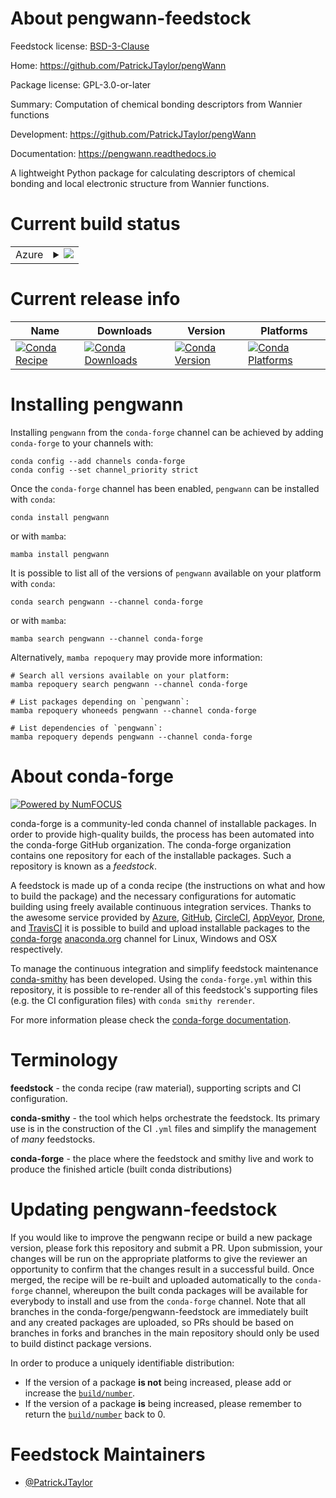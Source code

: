 About pengwann-feedstock
========================

Feedstock license: [BSD-3-Clause](https://github.com/conda-forge/pengwann-feedstock/blob/main/LICENSE.txt)

Home: https://github.com/PatrickJTaylor/pengWann

Package license: GPL-3.0-or-later

Summary: Computation of chemical bonding descriptors from Wannier functions

Development: https://github.com/PatrickJTaylor/pengWann

Documentation: https://pengwann.readthedocs.io

A lightweight Python package for calculating descriptors of chemical bonding and
local electronic structure from Wannier functions.


Current build status
====================


<table>
    
  <tr>
    <td>Azure</td>
    <td>
      <details>
        <summary>
          <a href="https://dev.azure.com/conda-forge/feedstock-builds/_build/latest?definitionId=25362&branchName=main">
            <img src="https://dev.azure.com/conda-forge/feedstock-builds/_apis/build/status/pengwann-feedstock?branchName=main">
          </a>
        </summary>
        <table>
          <thead><tr><th>Variant</th><th>Status</th></tr></thead>
          <tbody><tr>
              <td>linux_32_python3.10.____cpython</td>
              <td>
                <a href="https://dev.azure.com/conda-forge/feedstock-builds/_build/latest?definitionId=25362&branchName=main">
                  <img src="https://dev.azure.com/conda-forge/feedstock-builds/_apis/build/status/pengwann-feedstock?branchName=main&jobName=linux&configuration=linux%20linux_32_python3.10.____cpython" alt="variant">
                </a>
              </td>
            </tr><tr>
              <td>linux_32_python3.11.____cpython</td>
              <td>
                <a href="https://dev.azure.com/conda-forge/feedstock-builds/_build/latest?definitionId=25362&branchName=main">
                  <img src="https://dev.azure.com/conda-forge/feedstock-builds/_apis/build/status/pengwann-feedstock?branchName=main&jobName=linux&configuration=linux%20linux_32_python3.11.____cpython" alt="variant">
                </a>
              </td>
            </tr><tr>
              <td>linux_32_python3.12.____cpython</td>
              <td>
                <a href="https://dev.azure.com/conda-forge/feedstock-builds/_build/latest?definitionId=25362&branchName=main">
                  <img src="https://dev.azure.com/conda-forge/feedstock-builds/_apis/build/status/pengwann-feedstock?branchName=main&jobName=linux&configuration=linux%20linux_32_python3.12.____cpython" alt="variant">
                </a>
              </td>
            </tr><tr>
              <td>linux_64_python3.10.____cpython</td>
              <td>
                <a href="https://dev.azure.com/conda-forge/feedstock-builds/_build/latest?definitionId=25362&branchName=main">
                  <img src="https://dev.azure.com/conda-forge/feedstock-builds/_apis/build/status/pengwann-feedstock?branchName=main&jobName=linux&configuration=linux%20linux_64_python3.10.____cpython" alt="variant">
                </a>
              </td>
            </tr><tr>
              <td>linux_64_python3.11.____cpython</td>
              <td>
                <a href="https://dev.azure.com/conda-forge/feedstock-builds/_build/latest?definitionId=25362&branchName=main">
                  <img src="https://dev.azure.com/conda-forge/feedstock-builds/_apis/build/status/pengwann-feedstock?branchName=main&jobName=linux&configuration=linux%20linux_64_python3.11.____cpython" alt="variant">
                </a>
              </td>
            </tr><tr>
              <td>linux_64_python3.12.____cpython</td>
              <td>
                <a href="https://dev.azure.com/conda-forge/feedstock-builds/_build/latest?definitionId=25362&branchName=main">
                  <img src="https://dev.azure.com/conda-forge/feedstock-builds/_apis/build/status/pengwann-feedstock?branchName=main&jobName=linux&configuration=linux%20linux_64_python3.12.____cpython" alt="variant">
                </a>
              </td>
            </tr><tr>
              <td>linux_aarch64_python3.10.____cpython</td>
              <td>
                <a href="https://dev.azure.com/conda-forge/feedstock-builds/_build/latest?definitionId=25362&branchName=main">
                  <img src="https://dev.azure.com/conda-forge/feedstock-builds/_apis/build/status/pengwann-feedstock?branchName=main&jobName=linux&configuration=linux%20linux_aarch64_python3.10.____cpython" alt="variant">
                </a>
              </td>
            </tr><tr>
              <td>linux_aarch64_python3.11.____cpython</td>
              <td>
                <a href="https://dev.azure.com/conda-forge/feedstock-builds/_build/latest?definitionId=25362&branchName=main">
                  <img src="https://dev.azure.com/conda-forge/feedstock-builds/_apis/build/status/pengwann-feedstock?branchName=main&jobName=linux&configuration=linux%20linux_aarch64_python3.11.____cpython" alt="variant">
                </a>
              </td>
            </tr><tr>
              <td>linux_aarch64_python3.12.____cpython</td>
              <td>
                <a href="https://dev.azure.com/conda-forge/feedstock-builds/_build/latest?definitionId=25362&branchName=main">
                  <img src="https://dev.azure.com/conda-forge/feedstock-builds/_apis/build/status/pengwann-feedstock?branchName=main&jobName=linux&configuration=linux%20linux_aarch64_python3.12.____cpython" alt="variant">
                </a>
              </td>
            </tr><tr>
              <td>linux_armv7l_python3.10.____cpython</td>
              <td>
                <a href="https://dev.azure.com/conda-forge/feedstock-builds/_build/latest?definitionId=25362&branchName=main">
                  <img src="https://dev.azure.com/conda-forge/feedstock-builds/_apis/build/status/pengwann-feedstock?branchName=main&jobName=linux&configuration=linux%20linux_armv7l_python3.10.____cpython" alt="variant">
                </a>
              </td>
            </tr><tr>
              <td>linux_armv7l_python3.11.____cpython</td>
              <td>
                <a href="https://dev.azure.com/conda-forge/feedstock-builds/_build/latest?definitionId=25362&branchName=main">
                  <img src="https://dev.azure.com/conda-forge/feedstock-builds/_apis/build/status/pengwann-feedstock?branchName=main&jobName=linux&configuration=linux%20linux_armv7l_python3.11.____cpython" alt="variant">
                </a>
              </td>
            </tr><tr>
              <td>linux_armv7l_python3.12.____cpython</td>
              <td>
                <a href="https://dev.azure.com/conda-forge/feedstock-builds/_build/latest?definitionId=25362&branchName=main">
                  <img src="https://dev.azure.com/conda-forge/feedstock-builds/_apis/build/status/pengwann-feedstock?branchName=main&jobName=linux&configuration=linux%20linux_armv7l_python3.12.____cpython" alt="variant">
                </a>
              </td>
            </tr><tr>
              <td>linux_ppc64le_python3.10.____cpython</td>
              <td>
                <a href="https://dev.azure.com/conda-forge/feedstock-builds/_build/latest?definitionId=25362&branchName=main">
                  <img src="https://dev.azure.com/conda-forge/feedstock-builds/_apis/build/status/pengwann-feedstock?branchName=main&jobName=linux&configuration=linux%20linux_ppc64le_python3.10.____cpython" alt="variant">
                </a>
              </td>
            </tr><tr>
              <td>linux_ppc64le_python3.11.____cpython</td>
              <td>
                <a href="https://dev.azure.com/conda-forge/feedstock-builds/_build/latest?definitionId=25362&branchName=main">
                  <img src="https://dev.azure.com/conda-forge/feedstock-builds/_apis/build/status/pengwann-feedstock?branchName=main&jobName=linux&configuration=linux%20linux_ppc64le_python3.11.____cpython" alt="variant">
                </a>
              </td>
            </tr><tr>
              <td>linux_ppc64le_python3.12.____cpython</td>
              <td>
                <a href="https://dev.azure.com/conda-forge/feedstock-builds/_build/latest?definitionId=25362&branchName=main">
                  <img src="https://dev.azure.com/conda-forge/feedstock-builds/_apis/build/status/pengwann-feedstock?branchName=main&jobName=linux&configuration=linux%20linux_ppc64le_python3.12.____cpython" alt="variant">
                </a>
              </td>
            </tr><tr>
              <td>linux_s390x_python3.10.____cpython</td>
              <td>
                <a href="https://dev.azure.com/conda-forge/feedstock-builds/_build/latest?definitionId=25362&branchName=main">
                  <img src="https://dev.azure.com/conda-forge/feedstock-builds/_apis/build/status/pengwann-feedstock?branchName=main&jobName=linux&configuration=linux%20linux_s390x_python3.10.____cpython" alt="variant">
                </a>
              </td>
            </tr><tr>
              <td>linux_s390x_python3.11.____cpython</td>
              <td>
                <a href="https://dev.azure.com/conda-forge/feedstock-builds/_build/latest?definitionId=25362&branchName=main">
                  <img src="https://dev.azure.com/conda-forge/feedstock-builds/_apis/build/status/pengwann-feedstock?branchName=main&jobName=linux&configuration=linux%20linux_s390x_python3.11.____cpython" alt="variant">
                </a>
              </td>
            </tr><tr>
              <td>linux_s390x_python3.12.____cpython</td>
              <td>
                <a href="https://dev.azure.com/conda-forge/feedstock-builds/_build/latest?definitionId=25362&branchName=main">
                  <img src="https://dev.azure.com/conda-forge/feedstock-builds/_apis/build/status/pengwann-feedstock?branchName=main&jobName=linux&configuration=linux%20linux_s390x_python3.12.____cpython" alt="variant">
                </a>
              </td>
            </tr><tr>
              <td>osx_64_python3.10.____cpython</td>
              <td>
                <a href="https://dev.azure.com/conda-forge/feedstock-builds/_build/latest?definitionId=25362&branchName=main">
                  <img src="https://dev.azure.com/conda-forge/feedstock-builds/_apis/build/status/pengwann-feedstock?branchName=main&jobName=osx&configuration=osx%20osx_64_python3.10.____cpython" alt="variant">
                </a>
              </td>
            </tr><tr>
              <td>osx_64_python3.11.____cpython</td>
              <td>
                <a href="https://dev.azure.com/conda-forge/feedstock-builds/_build/latest?definitionId=25362&branchName=main">
                  <img src="https://dev.azure.com/conda-forge/feedstock-builds/_apis/build/status/pengwann-feedstock?branchName=main&jobName=osx&configuration=osx%20osx_64_python3.11.____cpython" alt="variant">
                </a>
              </td>
            </tr><tr>
              <td>osx_64_python3.12.____cpython</td>
              <td>
                <a href="https://dev.azure.com/conda-forge/feedstock-builds/_build/latest?definitionId=25362&branchName=main">
                  <img src="https://dev.azure.com/conda-forge/feedstock-builds/_apis/build/status/pengwann-feedstock?branchName=main&jobName=osx&configuration=osx%20osx_64_python3.12.____cpython" alt="variant">
                </a>
              </td>
            </tr><tr>
              <td>osx_arm64_python3.10.____cpython</td>
              <td>
                <a href="https://dev.azure.com/conda-forge/feedstock-builds/_build/latest?definitionId=25362&branchName=main">
                  <img src="https://dev.azure.com/conda-forge/feedstock-builds/_apis/build/status/pengwann-feedstock?branchName=main&jobName=osx&configuration=osx%20osx_arm64_python3.10.____cpython" alt="variant">
                </a>
              </td>
            </tr><tr>
              <td>osx_arm64_python3.11.____cpython</td>
              <td>
                <a href="https://dev.azure.com/conda-forge/feedstock-builds/_build/latest?definitionId=25362&branchName=main">
                  <img src="https://dev.azure.com/conda-forge/feedstock-builds/_apis/build/status/pengwann-feedstock?branchName=main&jobName=osx&configuration=osx%20osx_arm64_python3.11.____cpython" alt="variant">
                </a>
              </td>
            </tr><tr>
              <td>osx_arm64_python3.12.____cpython</td>
              <td>
                <a href="https://dev.azure.com/conda-forge/feedstock-builds/_build/latest?definitionId=25362&branchName=main">
                  <img src="https://dev.azure.com/conda-forge/feedstock-builds/_apis/build/status/pengwann-feedstock?branchName=main&jobName=osx&configuration=osx%20osx_arm64_python3.12.____cpython" alt="variant">
                </a>
              </td>
            </tr><tr>
              <td>win_32_python3.10.____cpython</td>
              <td>
                <a href="https://dev.azure.com/conda-forge/feedstock-builds/_build/latest?definitionId=25362&branchName=main">
                  <img src="https://dev.azure.com/conda-forge/feedstock-builds/_apis/build/status/pengwann-feedstock?branchName=main&jobName=win&configuration=win%20win_32_python3.10.____cpython" alt="variant">
                </a>
              </td>
            </tr><tr>
              <td>win_32_python3.11.____cpython</td>
              <td>
                <a href="https://dev.azure.com/conda-forge/feedstock-builds/_build/latest?definitionId=25362&branchName=main">
                  <img src="https://dev.azure.com/conda-forge/feedstock-builds/_apis/build/status/pengwann-feedstock?branchName=main&jobName=win&configuration=win%20win_32_python3.11.____cpython" alt="variant">
                </a>
              </td>
            </tr><tr>
              <td>win_32_python3.12.____cpython</td>
              <td>
                <a href="https://dev.azure.com/conda-forge/feedstock-builds/_build/latest?definitionId=25362&branchName=main">
                  <img src="https://dev.azure.com/conda-forge/feedstock-builds/_apis/build/status/pengwann-feedstock?branchName=main&jobName=win&configuration=win%20win_32_python3.12.____cpython" alt="variant">
                </a>
              </td>
            </tr><tr>
              <td>win_64_python3.10.____cpython</td>
              <td>
                <a href="https://dev.azure.com/conda-forge/feedstock-builds/_build/latest?definitionId=25362&branchName=main">
                  <img src="https://dev.azure.com/conda-forge/feedstock-builds/_apis/build/status/pengwann-feedstock?branchName=main&jobName=win&configuration=win%20win_64_python3.10.____cpython" alt="variant">
                </a>
              </td>
            </tr><tr>
              <td>win_64_python3.11.____cpython</td>
              <td>
                <a href="https://dev.azure.com/conda-forge/feedstock-builds/_build/latest?definitionId=25362&branchName=main">
                  <img src="https://dev.azure.com/conda-forge/feedstock-builds/_apis/build/status/pengwann-feedstock?branchName=main&jobName=win&configuration=win%20win_64_python3.11.____cpython" alt="variant">
                </a>
              </td>
            </tr><tr>
              <td>win_64_python3.12.____cpython</td>
              <td>
                <a href="https://dev.azure.com/conda-forge/feedstock-builds/_build/latest?definitionId=25362&branchName=main">
                  <img src="https://dev.azure.com/conda-forge/feedstock-builds/_apis/build/status/pengwann-feedstock?branchName=main&jobName=win&configuration=win%20win_64_python3.12.____cpython" alt="variant">
                </a>
              </td>
            </tr>
          </tbody>
        </table>
      </details>
    </td>
  </tr>
</table>

Current release info
====================

| Name | Downloads | Version | Platforms |
| --- | --- | --- | --- |
| [![Conda Recipe](https://img.shields.io/badge/recipe-pengwann-green.svg)](https://anaconda.org/conda-forge/pengwann) | [![Conda Downloads](https://img.shields.io/conda/dn/conda-forge/pengwann.svg)](https://anaconda.org/conda-forge/pengwann) | [![Conda Version](https://img.shields.io/conda/vn/conda-forge/pengwann.svg)](https://anaconda.org/conda-forge/pengwann) | [![Conda Platforms](https://img.shields.io/conda/pn/conda-forge/pengwann.svg)](https://anaconda.org/conda-forge/pengwann) |

Installing pengwann
===================

Installing `pengwann` from the `conda-forge` channel can be achieved by adding `conda-forge` to your channels with:

```
conda config --add channels conda-forge
conda config --set channel_priority strict
```

Once the `conda-forge` channel has been enabled, `pengwann` can be installed with `conda`:

```
conda install pengwann
```

or with `mamba`:

```
mamba install pengwann
```

It is possible to list all of the versions of `pengwann` available on your platform with `conda`:

```
conda search pengwann --channel conda-forge
```

or with `mamba`:

```
mamba search pengwann --channel conda-forge
```

Alternatively, `mamba repoquery` may provide more information:

```
# Search all versions available on your platform:
mamba repoquery search pengwann --channel conda-forge

# List packages depending on `pengwann`:
mamba repoquery whoneeds pengwann --channel conda-forge

# List dependencies of `pengwann`:
mamba repoquery depends pengwann --channel conda-forge
```


About conda-forge
=================

[![Powered by
NumFOCUS](https://img.shields.io/badge/powered%20by-NumFOCUS-orange.svg?style=flat&colorA=E1523D&colorB=007D8A)](https://numfocus.org)

conda-forge is a community-led conda channel of installable packages.
In order to provide high-quality builds, the process has been automated into the
conda-forge GitHub organization. The conda-forge organization contains one repository
for each of the installable packages. Such a repository is known as a *feedstock*.

A feedstock is made up of a conda recipe (the instructions on what and how to build
the package) and the necessary configurations for automatic building using freely
available continuous integration services. Thanks to the awesome service provided by
[Azure](https://azure.microsoft.com/en-us/services/devops/), [GitHub](https://github.com/),
[CircleCI](https://circleci.com/), [AppVeyor](https://www.appveyor.com/),
[Drone](https://cloud.drone.io/welcome), and [TravisCI](https://travis-ci.com/)
it is possible to build and upload installable packages to the
[conda-forge](https://anaconda.org/conda-forge) [anaconda.org](https://anaconda.org/)
channel for Linux, Windows and OSX respectively.

To manage the continuous integration and simplify feedstock maintenance
[conda-smithy](https://github.com/conda-forge/conda-smithy) has been developed.
Using the ``conda-forge.yml`` within this repository, it is possible to re-render all of
this feedstock's supporting files (e.g. the CI configuration files) with ``conda smithy rerender``.

For more information please check the [conda-forge documentation](https://conda-forge.org/docs/).

Terminology
===========

**feedstock** - the conda recipe (raw material), supporting scripts and CI configuration.

**conda-smithy** - the tool which helps orchestrate the feedstock.
                   Its primary use is in the construction of the CI ``.yml`` files
                   and simplify the management of *many* feedstocks.

**conda-forge** - the place where the feedstock and smithy live and work to
                  produce the finished article (built conda distributions)


Updating pengwann-feedstock
===========================

If you would like to improve the pengwann recipe or build a new
package version, please fork this repository and submit a PR. Upon submission,
your changes will be run on the appropriate platforms to give the reviewer an
opportunity to confirm that the changes result in a successful build. Once
merged, the recipe will be re-built and uploaded automatically to the
`conda-forge` channel, whereupon the built conda packages will be available for
everybody to install and use from the `conda-forge` channel.
Note that all branches in the conda-forge/pengwann-feedstock are
immediately built and any created packages are uploaded, so PRs should be based
on branches in forks and branches in the main repository should only be used to
build distinct package versions.

In order to produce a uniquely identifiable distribution:
 * If the version of a package **is not** being increased, please add or increase
   the [``build/number``](https://docs.conda.io/projects/conda-build/en/latest/resources/define-metadata.html#build-number-and-string).
 * If the version of a package **is** being increased, please remember to return
   the [``build/number``](https://docs.conda.io/projects/conda-build/en/latest/resources/define-metadata.html#build-number-and-string)
   back to 0.

Feedstock Maintainers
=====================

* [@PatrickJTaylor](https://github.com/PatrickJTaylor/)

